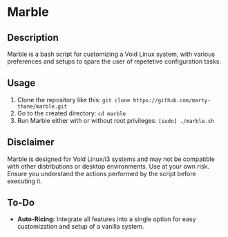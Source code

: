 # Marble

## Description

Marble is a bash script for customizing a Void Linux system,
with various preferences and setups to spare the user of repetetive
configuration tasks.

## Usage

1. Clone the repository like this: `git clone
   https://github.com/marty-thane/marble.git`
2. Go to the created directory: `cd marble`
4. Run Marble either with or without root privileges: `[sudo] ./marble.sh`


## Disclaimer

Marble is designed for Void Linux/i3 systems and may not be compatible with
other distributions or desktop environments. Use at your own risk. Ensure you
understand the actions performed by the script before executing it.

## To-Do

- **Auto-Ricing:** Integrate all features into a single option for easy
  customization and setup of a vanilla system.
